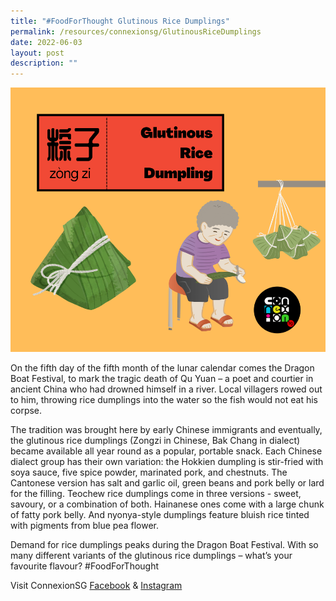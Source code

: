 ```yaml
---
title: "#FoodForThought Glutinous Rice Dumplings"
permalink: /resources/connexionsg/GlutinousRiceDumplings
date: 2022-06-03
layout: post
description: ""
---
```

![](/images/connexionsg/2022/Rice%20dumpling.png)

On the fifth day of the fifth month of the lunar calendar comes the Dragon Boat Festival, to mark the tragic death of Qu Yuan – a poet and courtier in ancient China who had drowned himself in a river. Local villagers rowed out to him, throwing rice dumplings into the water so the fish would not eat his corpse.

The tradition was brought here by early Chinese immigrants and eventually, the glutinous rice dumplings (Zongzi in Chinese, Bak Chang in dialect) became available all year round as a popular, portable snack. Each Chinese dialect group has their own variation: the Hokkien dumpling is stir-fried with soya sauce, five spice powder, marinated pork, and chestnuts. The Cantonese version has salt and garlic oil, green beans and pork belly or lard for the filling. Teochew rice dumplings come in three versions - sweet, savoury, or a combination of both. Hainanese ones come with a large chunk of fatty pork belly. And nyonya-style dumplings feature bluish rice tinted with pigments from blue pea flower.

Demand for rice dumplings peaks during the Dragon Boat Festival. With so many different variants of the glutinous rice dumplings – what’s your favourite flavour? #FoodForThought


Visit ConnexionSG [Facebook](https://www.facebook.com/ConnexionSG) & [Instagram](https://www.instagram.com/connexionsg/)





